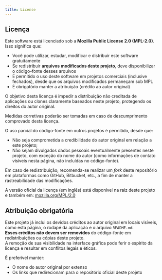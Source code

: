 ```yaml
---
title: License
---
```


## Licença

Este software está licenciado sob a **Mozilla Public License 2.0 (MPL-2.0)**.
Isso significa que:

- Você pode utilizar, estudar, modificar e distribuir este software
  gratuitamente
- Se redistribuir **arquivos modificados deste projeto**, deve disponibilizar o
  código-fonte desses arquivos
- É permitido o uso deste software em projetos comerciais (inclusive fechados),
  desde que os arquivos modificados permaneçam sob MPL
- É obrigatório manter a atribuição (crédito ao autor original)

O objetivo desta licença é impedir a distribuição não creditada de aplicações ou
clones claramente baseados neste projeto, protegendo os direitos do autor
original.

Medidas corretivas poderão ser tomadas em caso de descumprimento comprovado
desta licença.

O uso parcial do código-fonte em outros projetos é permitido, desde que:

- Não seja comprometida a credibilidade do autor original em relação a este
  projeto;
- Não sejam divulgados dados pessoais eventualmente presentes neste projeto, com
  exceção do nome do autor (como informações de contato visíveis nesta página,
  não incluídas no código-fonte).

Em caso de redistribuição, recomenda-se realizar um _fork_ deste repositório em
plataformas como GitHub, Bitbucket, etc., a fim de manter a rastreabilidade das
modificações.

A versão oficial da licença (em inglês) está disponível na raiz deste projeto e
também em: [mozilla.org/MPL/2.0](https://www.mozilla.org/MPL/2.0/)

## Atribuição obrigatória

Este projeto já inclui os devidos créditos ao autor original em locais visíveis,
como esta página, o rodapé da aplicação e o arquivo `README.md`.\
**Esses créditos não devem ser removidos** do código-fonte em redistribuições ou
cópias deste projeto.\
A remoção de sua visibilidade na interface gráfica pode ferir o espírito da
licença e resultar em conflitos legais e éticos.

É preferível manter:

- O nome do autor original por extenso
- Os links que redirecionam para o repositório oficial deste projeto
